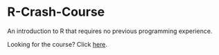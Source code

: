 # R-Crash-Course
An introduction to R that requires no previous programming experience.

Looking for the course? Click [here](https://fransrodenburg.github.io/R-Crash-Course/).
